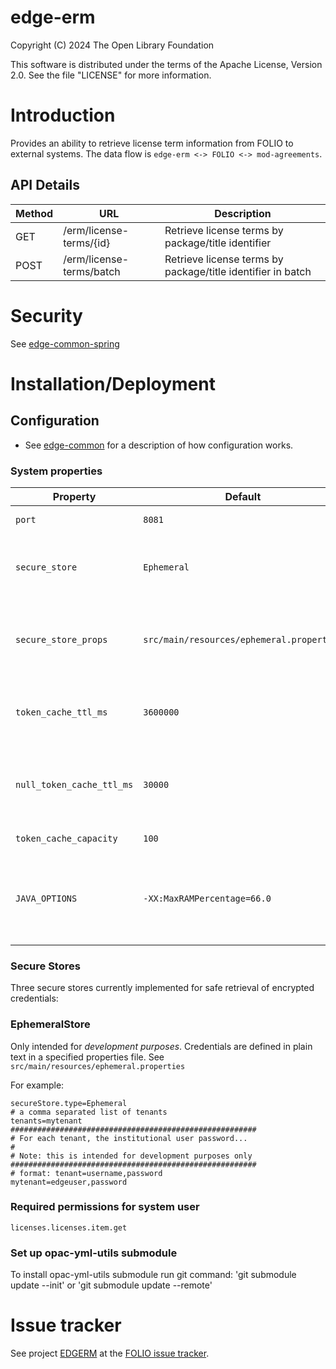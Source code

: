 # edge-erm
Copyright (C) 2024 The Open Library Foundation

This software is distributed under the terms of the Apache License, Version 2.0. See the file "LICENSE" for more information.

# Introduction
Provides an ability to retrieve license term information from FOLIO to external systems. The data flow is
`edge-erm <-> FOLIO <-> mod-agreements`.

## API Details
| Method | URL                                        | Description |
|--------|--------------------------------------------|---|
| GET    | /erm/license-terms/{id} | Retrieve license terms by package/title identifier |
| POST   | /erm/license-terms/batch | Retrieve license terms by package/title identifier in batch |

# Security
See [edge-common-spring](https://github.com/folio-org/edge-common-spring)

# Installation/Deployment

## Configuration

* See [edge-common](https://github.com/folio-org/edge-common) for a description of how configuration works.

### System properties

Property | Default     | Description
------------------------- | ----------- | -------------
`port`                    | `8081`      | Server port to listen on
`secure_store`            | `Ephemeral` | Type of secure store to use.  Valid: `Ephemeral`, `AwsSsm`, `Vault`
`secure_store_props`      | `src/main/resources/ephemeral.properties`        | Path to a properties file specifying secure store configuration
`token_cache_ttl_ms`      | `3600000`   | How long to cache token, in milliseconds (ms)
`null_token_cache_ttl_ms` | `30000`     | How long to cache token failure (null JWTs), in milliseconds (ms)
`token_cache_capacity `   | `100`       | Max token cache size
`JAVA_OPTIONS`            | `-XX:MaxRAMPercentage=66.0`              | Java options, default - maximum heap size as a percentage of total memory)

### Secure Stores

Three secure stores currently implemented for safe retrieval of encrypted credentials:

### EphemeralStore ###

Only intended for _development purposes_.  Credentials are defined in plain text in a specified properties file.  See `src/main/resources/ephemeral.properties`

For example:
```
secureStore.type=Ephemeral
# a comma separated list of tenants
tenants=mytenant
#######################################################
# For each tenant, the institutional user password...
#
# Note: this is intended for development purposes only
#######################################################
# format: tenant=username,password
mytenant=edgeuser,password
```

### Required permissions for system user
`licenses.licenses.item.get`

### Set up opac-yml-utils submodule

To install opac-yml-utils submodule run git command: 'git submodule update --init' or 'git submodule update --remote'  

# Issue tracker
See project [EDGERM](https://issues.folio.org/browse/EDGERM)
at the [FOLIO issue tracker](https://dev.folio.org/guidelines/issue-tracker).
